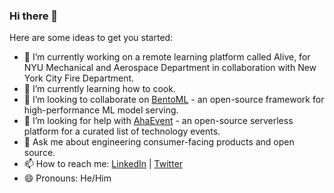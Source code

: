 ### Hi there 👋

<!--
**PrabhanshuAttri/PrabhanshuAttri** is a ✨ _special_ ✨ repository because its `README.md` (this file) appears on your GitHub profile.

-->


Here are some ideas to get you started:

- 🔭 I’m currently working on a remote learning platform called Alive, for NYU Mechanical and Aerospace Department in collaboration with New
York City Fire Department.
- 🌱 I’m currently learning how to cook.
- 👯 I’m looking to collaborate on [BentoML](https://github.com/bentoml/BentoML) - an open-source framework for high-performance ML model serving.
- 🤔 I’m looking for help with [AhaEvent](https://www.ahaevent.org/) - an open-source serverless platform for a curated list of technology events.
- 💬 Ask me about engineering consumer-facing products and open source.
- 📫 How to reach me: [LinkedIn](https://www.prabhanshu.com/linkedin) | [Twitter](https://www.prabhanshu.com/twitter)
- 😄 Pronouns: He/Him
